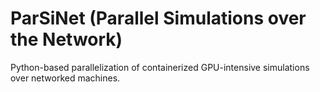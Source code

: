 # ParSiNet (Parallel Simulations over the Network)
Python-based parallelization of containerized GPU-intensive simulations over networked machines.
